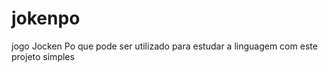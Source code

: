 # jokenpo
 
jogo Jocken Po que pode ser utilizado para estudar a linguagem com este projeto simples
